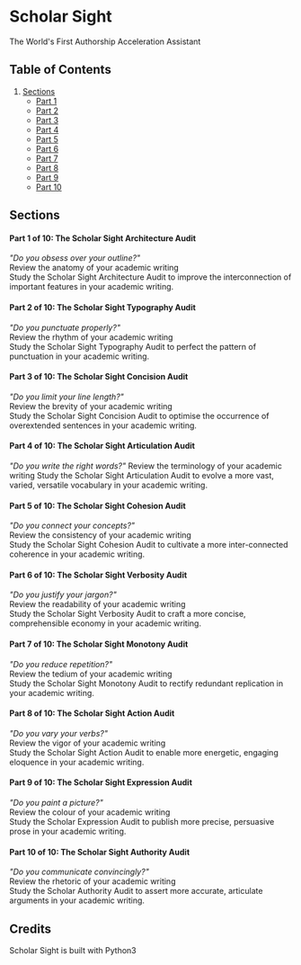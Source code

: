 # Scholar Sight

The World's First Authorship Acceleration Assistant

## Table of Contents

1. [Sections](#sections)  
    * [Part 1](#part-1-of-10-the-scholar-sight-architecture-audit)
    * [Part 2](#part-2-of-10-the-scholar-sight-typography-audit)
    * [Part 3](#part-3-of-10-the-scholar-sight-concision-audit)
    * [Part 4](#part-4-of-10-the-scholar-sight-articulation-audit)
    * [Part 5](#part-5-of-10-the-scholar-sight-cohesion-audit)
    * [Part 6](#part-6-of-10-the-scholar-sight-verbosity-audit)
    * [Part 7](#part-7-of-10-the-scholar-sight-monotony-audit)
    * [Part 8](#part-8-of-10-the-scholar-sight-action-audit)
    * [Part 9](#part-9-of-10-the-scholar-sight-expression-audit)
    * [Part 10](#part-10-of-10-the-scholar-sight-authority-audit)

## Sections

#### Part 1 of 10: The Scholar Sight Architecture Audit
_"Do you obsess over your outline?"_  
Review the anatomy of your academic writing  
Study the Scholar Sight Architecture Audit to improve the interconnection of important features in your academic writing.  


#### Part 2 of 10: The Scholar Sight Typography Audit
_"Do you punctuate properly?"_  
Review the rhythm of your academic writing  
Study the Scholar Sight Typography Audit to perfect the pattern of punctuation in your academic writing.


#### Part 3 of 10: The Scholar Sight Concision Audit
_"Do you limit your line length?"_  
Review the brevity of your academic writing  
Study the Scholar Sight Concision Audit to optimise the occurrence of overextended sentences in your academic writing.


#### Part 4 of 10: The Scholar Sight Articulation Audit
_"Do you write the right words?"_
Review the terminology of your academic writing
Study the Scholar Sight Articulation Audit to evolve a more vast, varied, versatile vocabulary in your academic writing.


#### Part 5 of 10: The Scholar Sight Cohesion Audit
_"Do you connect your concepts?"_  
Review the consistency of your academic writing  
Study the Scholar Sight Cohesion Audit to cultivate a more inter-connected coherence in your academic writing.


#### Part 6 of 10: The Scholar Sight Verbosity Audit
_"Do you justify your jargon?"_  
Review the readability of your academic writing  
Study the Scholar Sight Verbosity Audit to craft a more concise, comprehensible economy in your academic writing.


#### Part 7 of 10: The Scholar Sight Monotony Audit
_"Do you reduce repetition?"_  
Review the tedium of your academic writing  
Study the Scholar Sight Monotony Audit to rectify redundant replication in your academic writing.


#### Part 8 of 10: The Scholar Sight Action Audit
_"Do you vary your verbs?"_  
Review the vigor of your academic writing  
Study the Scholar Sight Action Audit to enable more energetic, engaging eloquence in your academic writing.


#### Part 9 of 10: The Scholar Sight Expression Audit
_"Do you paint a picture?"_  
Review the colour of your academic writing  
Study the Scholar Expression Audit to publish more precise, persuasive prose in your academic writing.


#### Part 10 of 10: The Scholar Sight Authority Audit
_"Do you communicate convincingly?"_  
Review the rhetoric of your academic writing  
Study the Scholar Authority Audit to assert more accurate, articulate arguments in your academic writing.





## Credits
Scholar Sight is built with Python3



